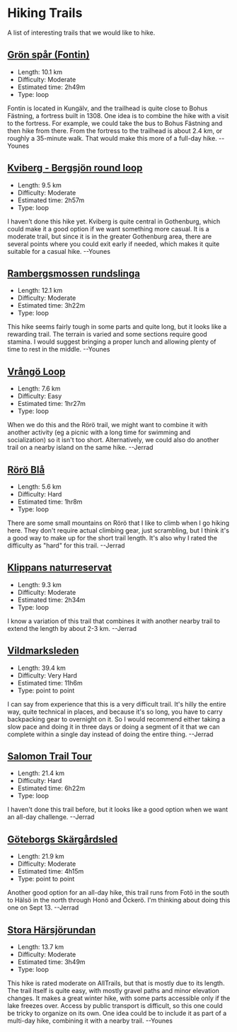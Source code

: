 # Hiking Trails

A list of interesting trails that we would like to hike.

## [Grön spår (Fontin)](https://www.alltrails.com/sv-se/led/sweden/vastra-gotaland/fontin-gron)

* Length: 10.1 km
* Difficulty: Moderate
* Estimated time: 2h49m
* Type: loop

Fontin is located in Kungälv, and the trailhead is quite close to Bohus Fästning, a fortress built in 1308. One idea is to combine the hike with a visit to the fortress. For example, we could take the bus to Bohus Fästning and then hike from there. From the fortress to the trailhead is about 2.4 km, or roughly a 35-minute walk. That would make this more of a full-day hike. --Younes

## [Kviberg - Bergsjön round loop](https://www.alltrails.com/sv-se/led/sweden/vastra-gotaland/kviberg-bergsjon-rundslinga)

* Length: 9.5 km
* Difficulty: Moderate
* Estimated time: 2h57m
* Type: loop

I haven’t done this hike yet. Kviberg is quite central in Gothenburg, which could make it a good option if we want something more casual. It is a moderate trail, but since it is in the greater Gothenburg area, there are several points where you could exit early if needed, which makes it quite suitable for a casual hike. --Younes

## [Rambergsmossen rundslinga](https://www.alltrails.com/sv-se/led/sweden/vastra-gotaland/rambergsmossen-runda)

* Length: 12.1 km
* Difficulty: Moderate
* Estimated time: 3h22m
* Type: loop

This hike seems fairly tough in some parts and quite long, but it looks like a rewarding trail. The terrain is varied and some sections require good stamina. I would suggest bringing a proper lunch and allowing plenty of time to rest in the middle. --Younes

## [Vrångö Loop](http://alltrails.com/trail/sweden/vastra-gotaland/vrango-runt?sh=awmbcb)

* Length: 7.6 km
* Difficulty: Easy
* Estimated time: 1hr27m
* Type: loop

When we do this and the Rörö trail, we might want to combine it with another activity (eg a picnic with a long time for swimming and socialization) so it isn't too short. Alternatively, we could also do another trail on a nearby island on the same hike. --Jerrad

## [Rörö Blå](https://www.alltrails.com/trail/sweden/vastra-gotaland/roro-bla?sh=awmbcb)

* Length: 5.6 km
* Difficulty: Hard
* Estimated time: 1hr8m
* Type: loop

There are some small mountains on Rörö that I like to climb when I go hiking here. They don't require actual climbing gear, just scrambling, but I think it's a good way to make up for the short trail length. It's also why I rated the difficulty as "hard" for this trail. --Jerrad

## [Klippans naturreservat](https://www.alltrails.com/trail/sweden/vastra-gotaland/hindas-milen?sh=awmbcb)

* Length: 9.3 km
* Difficulty: Moderate
* Estimated time: 2h34m
* Type: loop

I know a variation of this trail that combines it with another nearby trail to extend the length by about 2-3 km. --Jerrad

## [Vildmarksleden](https://www.alltrails.com/trail/sweden/vastra-gotaland/vildmarksleden-goteborg?sh=awmbcb)

* Length: 39.4 km
* Difficulty: Very Hard
* Estimated time: 11h6m
* Type: point to point

I can say from experience that this is a very difficult trail. It's hilly the entire way, quite technical in places, and because it's so long, you have to carry backpacking gear to overnight on it. So I would recommend either taking a slow pace and doing it in three days or doing a segment of it that we can complete within a single day instead of doing the entire thing. --Jerrad

## [Salomon Trail Tour](https://www.alltrails.com/trail/sweden/vastra-gotaland/salomon-trail-tour-skatas-21km?sh=awmbcb)

* Length: 21.4 km
* Difficulty: Hard
* Estimated time: 6h22m
* Type: loop

I haven't done this trail before, but it looks like a good option when we want an all-day challenge. --Jerrad

## [Göteborgs Skärgårdsled](https://www.alltrails.com/trail/sweden/vastra-gotaland/goteborgs-skargardsled?sh=awmbcb)

* Length: 21.9 km
* Difficulty: Moderate
* Estimated time: 4h15m
* Type: point to point

Another good option for an all-day hike, this trail runs from Fotö in the south to Hälsö in the north through Honö and Öckerö. I'm thinking about doing this one on Sept 13. --Jerrad

## [Stora Härsjörundan](https://www.alltrails.com/sv-se/led/sweden/vastra-gotaland/stora-harsjonrundan)

* Length: 13.7 km
* Difficulty: Moderate
* Estimated time: 3h49m
* Type: loop

This hike is rated moderate on AllTrails, but that is mostly due to its length. The trail itself is quite easy, with mostly gravel paths and minor elevation changes. It makes a great winter hike, with some parts accessible only if the lake freezes over. Access by public transport is difficult, so this one could be tricky to organize on its own. One idea could be to include it as part of a multi-day hike, combining it with a nearby trail. --Younes